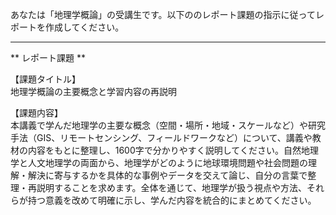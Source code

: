 あなたは「地理学概論」の受講生です。以下ののレポート課題の指示に従ってレポートを作成してください。

---------------------------------------
** レポート課題 **

【課題タイトル】  
地理学概論の主要概念と学習内容の再説明  

【課題内容】  
本講義で学んだ地理学の主要な概念（空間・場所・地域・スケールなど）や研究手法（GIS、リモートセンシング、フィールドワークなど）について、講義や教材の内容をもとに整理し、1600字で分かりやすく説明してください。自然地理学と人文地理学の両面から、地理学がどのように地球環境問題や社会問題の理解・解決に寄与するかを具体的な事例やデータを交えて論じ、自分の言葉で整理・再説明することを求めます。全体を通じて、地理学が扱う視点や方法、それらが持つ意義を改めて明確に示し、学んだ内容を統合的にまとめてください。